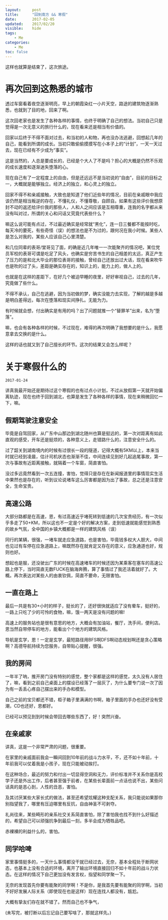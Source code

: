 ```yaml
---
layout:     post
title:      "回到南方 && 寒假"
date:       2017-02-05
updated:    2017/02/20
visible:    hide
tags:
    - Me
categories:
    - Me
toc: false
---
```

这样也就算是结束了，这次旅途。

<!--more-->

# 再次回到这熟悉的城市

透过车窗看着夜空逐渐明亮，早上的朝霞染红一小片天空，路途的建筑物逐渐熟悉，也就到了目的地，回来了啊。

这次回老家也是发生了各种各样的事情，也终于明确了自己的想法。当初自己只是觉得是一次无意义的旅行什么的，现在看来还是相当有价值的。

回家以后终于不得不面对过去，和当初的人和物，再也没办法逃避，回想起几年的自己，能看到所谓的成长。当初只敢偷偷摸摸写在小本子上的“计划”，一天一天过去，现在已经有不少成为“事实”。

这是当然的，人总是要成长的，已经是个大人了不是吗？担心的大概是仍然不乐观的成长速度和逐渐迷失堕落的心。


现在自己有了一定程度上的自由，但是还远远不是当初说的“自由”，目前的目标之一，大概就是能够独立。经济上的独立，和心灵上的独立。

回家不得不和亲戚接触，大致也是知道了他们近些年的情况，目前在亲戚眼中我应该仍然是相当叛逆的存在，不懂礼仪，不懂尊敬，自顾自。如果有这些评价我想原封不动的返还给评价我的那些人，人和人之间应该是互相尊重，连我的名字都从来没有叫对过，所谓的关心和问话又究竟代表些什么？

嘛这么说可能有点过，不过最近确实是经常就“黑化”，连一日三餐都不能按时吃，每天冷的要死，有些奇怪（误）的想法也是不为过的，跟何况在我小时候。某些人是怎么对我的，某些人应该自己心里清楚。

和几位同辈的表哥/堂哥见了面，的确是近几年唯一一次能聚齐的情况吧，某位党员军校的表哥可谓是吃足了风头，也确实是穷苦书生的自己相差的太远，真正产生了压力的是和北大毕业的那位表哥的接触，曾经自己还放出过大话，现在看来吹牛也是吹的过了头，差距是确实存在的，知识上的，能力上的，做人上的。

也就是在这样的差距下，在好几个被迫早睡的夜里，好好审视自己，过去的几年，究竟做了些什么。

不得不承认，自己在逃避，因为当初做的梦，确实没能力去实现，了解的越是多越是明白差得远，每次在堕落和现实间挣扎。无能为力。

有时候就会想，付出确实是有用的吗？出了问题就推一个“替罪羊”出来，名为“堕落”。

嘛，也会有各种各样的时候，不过现在，难得的再次明确了我想要的是什么，我愿意拿去交换的是什么。

这样的话也就又到了自己擅长的环节。这次的结果又会怎么样呢？


# 关于寒假什么的
`2017-01-24`

讲真我最开始还是期待过这个寒假的也有过点小计划，不过从放假第一天就开始偏离轨迹，现在也终于回到湖北，也算是发生了各种各样的事情，现在来稍微回忆一下，嘛。

## 假期驾驶注意安全

毕竟是自驾回家，从广东中山那边到湖北随州也算是挺远的，第一次对距离有如此直观的感受，开车还是挺烦的，各种意义上，走错路什么的，注意安全什么的。

过了韶关到湖南境内的时候有过很长一段的隧道，记得大概有5KM以上，本来当时就已经到凌晨，估计司机状态也渐渐不佳，中间连续见到好几起追尾事故，第一次与事故有近距离接触，就隔着一个车窗，简直害怕。

没过多远竟然看到一次五连撞，害怕，觉得只是存在在新闻报道里的事情现实生活中果然也是存在的，听到议论说堵车这么厉害都是因为出了事故，总之还是注意安全，生命宝贵。

## 高速公路

大部分路都是在高速，恩，有过高速近乎堵死转到低速的几次宝贵经历，有一次似乎多走了50+KM，所以这也不一定是个好的解决方案，走到低速就能感觉到熟悉的故乡气氛，全中国的乡镇大概都是一样的建筑风格（误）

同行的某辆，很强，一堵车就走应急道路，也是害怕，毕竟钱多权大人胆大，中间也见过有车停在应急道路上，嘛既然存在就肯定又存在的意义，应急通道也好，规则也好。

想起也是服，还没驶出广东的时候在高速堵车的时候还因为某乘客在塞车的高速公路上停下，当时简直无数FUCK在脑海奔腾，算了事情过了我还活着就好了。大概。再次表达对某些人的由衷钦佩，简直不要命，无限害怕。

## 一直在路上

最后一共是有30+小时的样子，挺长的了，还好很快就适应了没有晕车，挺好的，一路上只吃了少的可怜的食物，嘛，饿一两天是没有问题的嘛!

高速上的服务站也是很有意思的地方，大概会有加油站，餐厅，洗手间，便利店。恩当然自带停车的地方，能看出个个地方的建筑风格。

导航是玄学，恩！一定是玄学，最短路径用BFS啊DFS啊动态规划啊还是贪心策略啊？高德导航持续为您服务，自带贴心提醒，很强。

## 我的房间

一年半了呐，推开房门没有特别的感觉，整个家都是这样的感觉，太久没有人居住了，嘛，看到之前自己桌面上的摆设已经落了一层灰了，为什么要专门说一次了因为有一丢丢心疼自己摆出来的手办和模型。

自己之前的宝贝都还不错，柜子箱子里满满的书啊，箱子里面的手办也还好没有受潮，CD也还好，恩都好。

已经可以预见到到时候会带回去哪些东西了，好！突然兴奋。

## 在亲戚家

讲真，这是一个非常严肃的问题，很重要。

在家里的亲戚面前我会一瞬间回到10年前的战斗力水平，不，还不如十年前，十年前我可以仗着我是小孩子，现在只能被动挨打。

在这种场合，最近的努力和付出一切显得空洞和无力，评价标准并不关系你是高校学子还是外出工作，后者甚至强于前者，在某些长辈面前一点话也说不出，某些问话真的是恶心到，人性的丑恶，害怕。

及其讨厌某些大家长式的做法，甚至还希望炫耀这种支配关系，我只能说如果那你别指望我了，哪里有压迫哪里有反抗，自由神圣不可剥夺。

礼尚往来，某些畸形的亲系社交关系简直害怕，除了害怕我也找不到什么好描述的，希望自己可以顽强抗争到最后一刻，多半会成为牺牲品吧。

赤裸裸的利益什么的，害怕。

## 同学哈啤

家里事情挺多的，一天什么事情都没干就已经过去，无奈，基本全程处于断网状态，也基本上没有合适的环境，离开了输出环境直接回归不如十年前的战斗力状态。在这样的情况下自己更加没有发言权，指望和同学聚一下。

无奈的发现首先你要有能聚的同学啊！不是你，是我首先要有能聚的同学啊，当初不好好发展人际关系（即使现在也是这样）现在连找人都没有，尴尬。

大概有挚友们存在就不错了。然而自己也不争气，

(未写完，被打断以后忘记自己要写啥了，那就这样先。)